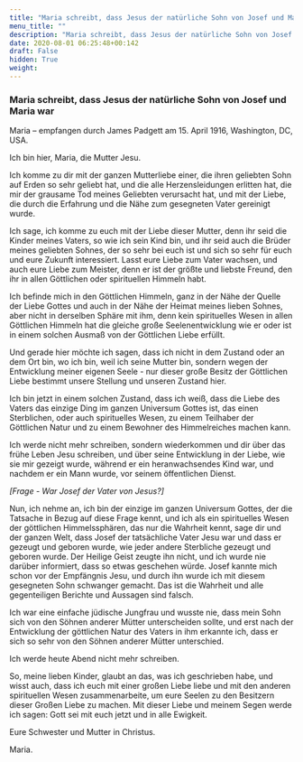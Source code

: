 ```yaml
---
title: "Maria schreibt, dass Jesus der natürliche Sohn von Josef und Maria war"
menu_title: ""
description: "Maria schreibt, dass Jesus der natürliche Sohn von Josef und Maria war"
date: 2020-08-01 06:25:48+00:142
draft: False
hidden: True
weight:
---
```

### Maria schreibt, dass Jesus der natürliche Sohn von Josef und Maria war

Maria – empfangen durch James Padgett am 15. April 1916, Washington, DC, USA.

Ich bin hier, Maria, die Mutter Jesu.

Ich komme zu dir mit der ganzen Mutterliebe einer, die ihren geliebten Sohn auf Erden so sehr geliebt hat, und die alle Herzensleidungen erlitten hat, die mir der grausame Tod meines Geliebten verursacht hat, und mit der Liebe, die durch die Erfahrung und die Nähe zum gesegneten Vater gereinigt wurde.

Ich sage, ich komme zu euch mit der Liebe dieser Mutter, denn ihr seid die Kinder meines Vaters, so wie ich sein Kind bin, und ihr seid auch die Brüder meines geliebten Sohnes, der so sehr bei euch ist und sich so sehr für euch und eure Zukunft interessiert. Lasst eure Liebe zum Vater wachsen, und auch eure Liebe zum Meister, denn er ist der größte und liebste Freund, den ihr in allen Göttlichen oder spirituellen Himmeln habt.

Ich befinde mich in den Göttlichen Himmeln, ganz in der Nähe der Quelle der Liebe Gottes und auch in der Nähe der Heimat meines lieben Sohnes, aber nicht in derselben Sphäre mit ihm, denn kein spirituelles Wesen in allen Göttlichen Himmeln hat die gleiche große Seelenentwicklung wie er oder ist in einem solchen Ausmaß von der Göttlichen Liebe erfüllt.

Und gerade hier möchte ich sagen, dass ich nicht in dem Zustand oder an dem Ort bin, wo ich bin, weil ich seine Mutter bin, sondern wegen der Entwicklung meiner eigenen Seele - nur dieser große Besitz der Göttlichen Liebe bestimmt unsere Stellung und unseren Zustand hier.

Ich bin jetzt in einem solchen Zustand, dass ich weiß, dass die Liebe des Vaters das einzige Ding im ganzen Universum Gottes ist, das einen Sterblichen, oder auch spirituelles Wesen, zu einem Teilhaber der Göttlichen Natur und zu einem Bewohner des Himmelreiches machen kann.

Ich werde nicht mehr schreiben, sondern wiederkommen und dir über das frühe Leben Jesu schreiben, und über seine Entwicklung in der Liebe, wie sie mir gezeigt wurde, während er ein heranwachsendes Kind war, und nachdem er ein Mann wurde, vor seinem öffentlichen Dienst.

*[Frage - War Josef der Vater von Jesus?]*

Nun, ich nehme an, ich bin der einzige im ganzen Universum Gottes, der die Tatsache in Bezug auf diese Frage kennt, und ich als ein spirituelles Wesen der göttlichen Himmelssphären, das nur die Wahrheit kennt, sage dir und der ganzen Welt, dass Josef der tatsächliche Vater Jesu war und dass er gezeugt und geboren wurde, wie jeder andere Sterbliche gezeugt und geboren wurde. Der Heilige Geist zeugte ihn nicht, und ich wurde nie darüber informiert, dass so etwas geschehen würde. Josef kannte mich schon vor der Empfängnis Jesu, und durch ihn wurde ich mit diesem gesegneten Sohn schwanger gemacht. Das ist die Wahrheit und alle gegenteiligen Berichte und Aussagen sind falsch.

Ich war eine einfache jüdische Jungfrau und wusste nie, dass mein Sohn sich von den Söhnen anderer Mütter unterscheiden sollte, und erst nach der Entwicklung der göttlichen Natur des Vaters in ihm erkannte ich, dass er sich so sehr von den Söhnen anderer Mütter unterschied.

Ich werde heute Abend nicht mehr schreiben.

So, meine lieben Kinder, glaubt an das, was ich geschrieben habe, und wisst auch, dass ich euch mit einer großen Liebe liebe und mit den anderen spirituellen Wesen zusammenarbeite, um eure Seelen zu den Besitzern dieser Großen Liebe zu machen. Mit dieser Liebe und meinem Segen werde ich sagen: Gott sei mit euch jetzt und in alle Ewigkeit.

Eure Schwester und Mutter in Christus.

Maria.
